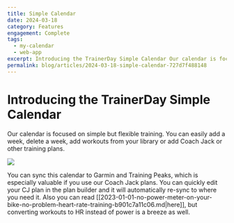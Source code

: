 ```yaml
---
title: Simple Calendar
date: 2024-03-18
category: Features
engagement: Complete
tags:
  - my-calendar
  - web-app
excerpt: Introducing the TrainerDay Simple Calendar Our calendar is focused on simple but flexible training. You can easily add a week, delete a week, add...
permalink: blog/articles/2024-03-18-simple-calendar-727d7f488148
---
```


# Introducing the TrainerDay Simple Calendar

Our calendar is focused on simple but flexible training. You can easily add a week, delete a week, add workouts from your library or add Coach Jack or other training plans.

![](https://shared-web.s3.amazonaws.com/blog/images/2024-03-18SnBAi6C3v2DH1eRk92ocw.png)

You can sync this calendar to Garmin and Training Peaks, which is especially valuable if you use our Coach Jack plans. You can quickly edit your CJ plan in the plan builder and it will automatically re-sync to where you need it. Also you can read [[2023-01-01-no-power-meter-on-your-bike-no-problem-heart-rate-training-b901c7a11c06.md|here]], but converting workouts to HR instead of power is a breeze as well.
